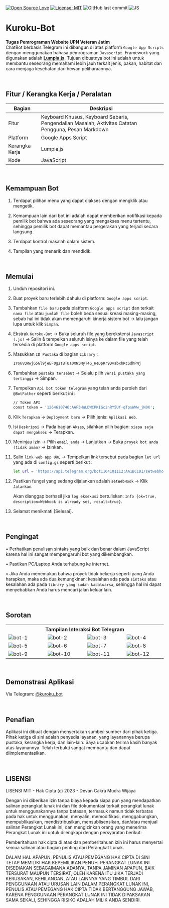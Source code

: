 [![Open Source Love](https://badges.frapsoft.com/os/v1/open-source.svg?style=flat)](https://github.com/ellerbrock/open-source-badges/)
[![License: MIT](https://img.shields.io/badge/License-MIT-blue.svg?logo=github&color=%23F7DF1E)](https://opensource.org/licenses/MIT)
![GitHub last commit](https://img.shields.io/github/last-commit/devancakra/Bot-Telegram-JS-Sederhana)
![JS](https://img.shields.io/badge/javascript%20-%23323330.svg?&style=flat&logo=javascript&logoColor=%23F7DF1E)

# Kuroku-Bot
<strong>Tugas Pemrograman Website UPN Veteran Jatim</strong><br>
ChatBot berbasis Telegram ini dibangun di atas platform ``` Google App Scripts ``` dengan menggunakan bahasa pemrograman ``` Javascript ```. Framework yang digunakan adalah <b><a href="https://lumpia.js.org/">Lumpia.js</a></b>. Tujuan dibuatnya bot ini adalah untuk membantu seseorang memahami lebih jauh terkait jenis, pakan, habitat dan cara menjaga kesehatan dari hewan peliharaannya.

<br>

## Fitur / Kerangka Kerja / Peralatan
| Bagian | Deskripsi |
| --- | --- |
| Fitur | Keyboard Khusus, Keyboard Sebaris, Pengendalian Masalah, Aktivitas Catatan Pengguna, Pesan Markdown |
| Platform | Google Apps Script |
| Kerangka Kerja | Lumpia.js |
| Kode | JavaScript |

<br>

## Kemampuan Bot
1. Terdapat pilihan menu yang dapat diakses dengan mengklik atau mengetik.

2. Kemampuan lain dari bot ini adalah dapat memberikan notifikasi kepada pemilik bot bahwa ada seseorang yang mengakses menu tertentu, sehingga pemilik bot dapat memantau pergerakan yang terjadi secara langsung.

3. Terdapat kontrol masalah dalam sistem.

4. Tampilan yang menarik dan mendidik.

<br>

## Memulai
1. Unduh repositori ini.

2. Buat proyek baru terlebih dahulu di platform: ``` Google apps script ```.
  
3. Tambahkan ``` file baru ``` pada platform ``` Google apps script ``` dan terkait ``` nama file ``` atau ``` jumlah file ``` boleh beda sesuai kreasi masing-masing, sebab hal ini tidak akan memengaruhi kinerja sistem bot -> lalu jangan lupa untuk klik ``` Simpan ```.
  
4. Ekstrak ``` Kuroku-Bot ``` -> Buka seluruh file yang berekstensi ``` Javascript (.js) ``` -> Salin & tempelkan seluruh isinya ke dalam file yang telah tersedia di platform ``` Google apps script ```.

5. Masukkan ``` ID Pustaka ``` di bagian ``` Library ``` :
   ```bash
   1Yo6vQRwjG5Gl9jeEF0g2tBTUa0XN5MyT4G_HeDpRr9DvabxhRcSdhPNj
   ```

6. Tambahkan ``` pustaka tersebut ``` -> Selalu pilih ``` versi pustaka yang tertinggi ``` -> Simpan.
  
7. Tempelkan ``` Api bot token telegram ``` yang telah anda peroleh dari ``` @BotFather ``` seperti berikut ini :
   ```bash
   // Token API
   const token = '1264610746:AAF3HuLDWCPKIGcinRY5Uf-qTpsWWw_jN0K';
   ```

8. Klik ``` Terapkan ``` -> ``` Deployment baru ``` -> Pilih jenis: ``` Aplikasi Web ```.
   
9. Isi ``` Deskripsi ``` -> Pada bagian ``` Akses ```, silahkan pilih bagian: ``` siapa saja dapat mengakses ``` -> Terapkan.
   
10. Meninjau izin -> Pilih ``` email anda ``` -> Lanjutkan -> Buka ``` proyek bot anda (tidak aman) ``` -> Izinkan.

11. Salin ``` link web app URL ``` -> Tempelkan link tersebut pada bagian ``` let url ``` yang ada di ``` config.gs ``` seperti berikut :

    ```bash
    let url = 'https://api.telegram.org/bot1164101112:AA1BC1DI/setwebhook?url=https://script.google.com/macros/s/AKfycbyKodePanjang/exec';
    ```

12. Pastikan fungsi yang sedang dijalankan adalah ``` setWebHook ``` -> Klik ``` Jalankan ```.

    Akan dianggap berhasil jika ``` log eksekusi ``` bertuliskan: ``` Info {ok=true, description=Webhook is already set, result=true} ```.
   
13. Selamat menikmati [Selesai].

<br>

## Pengingat
• Perhatikan penulisan sintaks yang baik dan benar dalam JavaScript karena hal ini sangat mempengaruhi bot yang dikembangkan.

• Pastikan PC/Laptop Anda terhubung ke internet.

• Jika Anda menemukan bahwa proyek tidak bekerja seperti yang Anda harapkan, maka ada dua kemungkinan: kesalahan ada pada ``` sintaks ``` atau kesalahan ada pada ``` library yang sudah kadaluarsa ```, sehingga hal ini dapat menyebabkan Anda harus mencari jalan keluar lain.

<br>

## Sorotan
<table>
<tr>
<th colspan="4">Tampilan Interaksi Bot Telegram</th>
</tr>
<tr>
<td width="210"><img src="https://github.com/devancakra/Kuroku-Bot/assets/54527592/390824ae-f849-4763-ba49-44cbcaec1cea" alt="bot-1"></td>
<td width="210"><img src="https://github.com/devancakra/Kuroku-Bot/assets/54527592/17f73005-3e6a-48ed-a9ea-fc2e858be847" alt="bot-2"></td>
<td width="210"><img src="https://github.com/devancakra/Kuroku-Bot/assets/54527592/e9f0f167-5da1-40a5-8c92-5781de70d8af" alt="bot-3"></td>
<td width="210"><img src="https://github.com/devancakra/Kuroku-Bot/assets/54527592/150734e6-353c-4672-b646-0b50bfd82341" alt="bot-4"></td>
</tr>
<tr>
<td width="210"><img src="https://github.com/devancakra/Kuroku-Bot/assets/54527592/97747aac-4ecd-4f30-a011-997503441d2b" alt="bot-5"></td>
<td width="210"><img src="https://github.com/devancakra/Kuroku-Bot/assets/54527592/c1cd6313-c7ce-43d6-aa73-d65933b04590" alt="bot-6"></td>
<td width="210"><img src="https://github.com/devancakra/Kuroku-Bot/assets/54527592/e13e90a6-e8e2-43b4-9181-61f7adff7248" alt="bot-7"></td>
<td width="210"><img src="https://github.com/devancakra/Kuroku-Bot/assets/54527592/9ba07dfc-96d9-4885-974d-92545c6532c7" alt="bot-8"></td>
</tr>
<tr>
<td width="210"><img src="https://github.com/devancakra/Kuroku-Bot/assets/54527592/d75dd770-54da-49fa-adde-98f993d2dfa4" alt="bot-9"></td>
<td width="210"><img src="https://github.com/devancakra/Kuroku-Bot/assets/54527592/e2c4c8fe-4700-4a21-8435-85d345c88518" alt="bot-10"></td>
<td width="210"><img src="https://github.com/devancakra/Kuroku-Bot/assets/54527592/5b94ecf1-d5a4-425a-8076-34fbc848045c" alt="bot-11"></td>
<td width="210"><img src="https://github.com/devancakra/Kuroku-Bot/assets/54527592/dc8931f5-6e5a-4086-bb43-9e67a465daa7" alt="bot-12"></td>
</tr>
</table>

<br>

## Demonstrasi Aplikasi
Via Telegram: <a href="http://t.me/kuroku_bot">@kuroku_bot</a>

<br>

## Penafian
Aplikasi ini dibuat dengan menyertakan sumber-sumber dari pihak ketiga. Pihak ketiga di sini adalah penyedia layanan, yang layanannya berupa pustaka, kerangka kerja, dan lain-lain. Saya ucapkan terima kasih banyak atas layanannya. Telah terbukti sangat membantu dan dapat diimplementasikan.

<br>

## LISENSI
LISENSI MIT - Hak Cipta (c) 2023 - Devan Cakra Mudra Wijaya

Dengan ini diberikan izin tanpa biaya kepada siapa pun yang mendapatkan salinan perangkat lunak ini dan file dokumentasi terkait perangkat lunak untuk menggunakannya tanpa batasan, termasuk namun tidak terbatas pada hak untuk menggunakan, menyalin, memodifikasi, menggabungkan, mempublikasikan, mendistribusikan, mensublisensikan, dan/atau menjual salinan Perangkat Lunak ini, dan mengizinkan orang yang menerima Perangkat Lunak ini untuk dilengkapi dengan persyaratan berikut:

Pemberitahuan hak cipta di atas dan pemberitahuan izin ini harus menyertai semua salinan atau bagian penting dari Perangkat Lunak.

DALAM HAL APAPUN, PENULIS ATAU PEMEGANG HAK CIPTA DI SINI TETAP MEMILIKI HAK KEPEMILIKAN PENUH. PERANGKAT LUNAK INI DISEDIAKAN SEBAGAIMANA ADANYA, TANPA JAMINAN APAPUN, BAIK TERSURAT MAUPUN TERSIRAT, OLEH KARENA ITU JIKA TERJADI KERUSAKAN, KEHILANGAN, ATAU LAINNYA YANG TIMBUL DARI PENGGUNAAN ATAU URUSAN LAIN DALAM PERANGKAT LUNAK INI, PENULIS ATAU PEMEGANG HAK CIPTA TIDAK BERTANGGUNG JAWAB, KARENA PENGGUNAAN PERANGKAT LUNAK INI TIDAK DIPAKSAKAN SAMA SEKALI, SEHINGGA RISIKO ADALAH MILIK ANDA SENDIRI.
